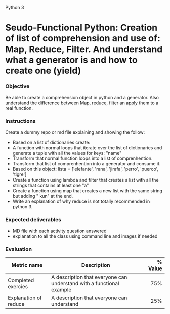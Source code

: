  Python 3
# Seudo-Functional Python: Creation of list of comprehension and use of: Map, Reduce, Filter. And understand what a generator is and how to create one (yield)

### Objective
Be able to create a comprehension object in python and a generator. Also understand the difference between Map, reduce, filter an apply them to a real function.

### Instructions
Create a dummy repo or md file explaining and showing the follow:
- Based on a list of dictionaries create:
- A function with normal loops that iterate over the list of dictionaries and generate a tuple with all the values for keys: "name"
- Transform that normal function loops into a list of comprenhention.
- Transform that list of comprenhention into a generator and consume it.
- Based on this object: lista = ['elefante', 'rana', 'jirafa', 'perro', 'puerco', 'tigre']
- Create a function using lambda and filter that creates a list with all the strings that contains at least one "a"
- Create a function using map that creates a new list with the same string but adding " kun" at the end.
- Write an explanation of why reduce is not totally recommended in python 3.


### Expected deliverables
- MD file with each activity question answered
- explanation to all the class using command line and images if needed

### Evaluation

| Metric name | Description | % Value |
| ----------- |-------------| -------:|
| Completed exercies | A description that everyone can understand with a functional example | 75% |
| Explanation of reduce | A description that everyone can understand | 25% |

